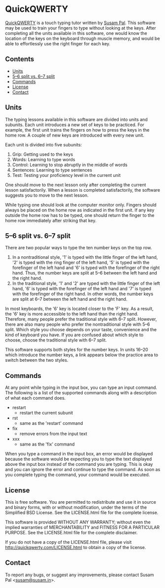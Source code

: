 QuickQWERTY
===========
[QuickQWERTY][1] is a touch typing tutor written by [Susam Pal][2]. This
software may be used to train your fingers to type without looking at
the keys.  After completing all the units available in this software,
one would know the location of the keys on the keyboard through muscle
memory, and would be able to effortlessly use the right finger for each
key.

  [1]: http://quickqwerty.com/
  [2]: http://susam.in/


Contents
--------
* [Units](#units)
* [5–6 split vs. 6–7 split](#56-split-vs-67-split)
* [Commands](#commands)
* [License](#license)
* [Contact](#contact)


Units
-----
The typing lessons available in this software are divided into units and
subunits. Each unit introduces a new set of keys to be practiced. For
example, the first unit trains the fingers on how to press the keys in
the home row. A couple of new keys are introduced with every new unit. 

Each unit is divided into five subunits:

  1. Grip: Getting used to the keys
  2. Words: Learning to type words
  3. Control: Learning to stop abruptly in the middle of words
  4. Sentences: Learning to type sentences
  5. Test: Testing your proficiency level in the current unit

One should move to the next lesson only after completing the current
lesson satisfactorily. When a lesson is completed satisfactorily, the
software suggests you to move to the next lesson.

While typing one should look at the computer monitor only. Fingers
should always be placed on the home row as indicated in the first unit.
If any key outside the home row has to be typed, one should return the
finger to the home row immediately after striking that key. 


5–6 split vs. 6–7 split
-----------------------
There are two popular ways to type the ten number keys on the top row.

  1. In a nontraditional style, '1' is typed with the little finger of
     the left hand, '2' is typed with the ring finger of the left hand,
     '5' is typed with the forefinger of the left hand and '6' is typed
     with the forefinger of the right hand. Thus, the number keys are
     split at 5–6 between the left hand and the right hand.
  2. In the traditional style, '1' and '2' are typed with the little
     finger of the left hand, '6' is typed with the forefinger of the
     left hand and '7' is typed with the forefinger of the right hand.
     In other words, the number keys are split at 6–7 between the left
     hand and the right hand.

In most keyboards, the '6' key is located closer to the 'F' key. As a
result, the '6' key is more accessible to the left hand than the right
hand. Therefore, many people prefer the traditional style with 6–7
split. However, there are also many people who prefer the nontraditional
style with 5–6 split. Which style you choose depends on your taste,
convenience and the kind of keyboard you have. If you are confused about
which style to choose, choose the traditional style with 6–7 split.

This software supports both styles for the number keys. In units 16–20
which introduce the number keys, a link appears below the practice area
to switch between the two styles.


Commands
--------
At any point while typing in the input box, you can type an input
command. The following is a list of the supported commands along with a
description of what each command does.

  * restart
    - restart the current subunit
  * rst
    - same as the 'restart' command
  * fix
    - remove errors from the input text
  * xxx
    - same as the 'fix' command

When you type a command in the input box, an error would be displayed
because the software would be expecting you to type the text displayed
above the input box instead of the command you are typing. This is okay
and you can ignore the error and continue to type the command. As soon
as you complete typing the command, your command would be executed.


License
-------
This is free software. You are permitted to redistribute and use it in
source and binary forms, with or without modification, under the terms
of the Simplified BSD License. See the LICENSE.html file for the
complete license.

This software is provided WITHOUT ANY WARRANTY; without even the implied
warranties of MERCHANTABILITY and FITNESS FOR A PARTICULAR PURPOSE. See
the LICENSE.html file for the complete disclaimer.

If you do not have a copy of the LICENSE.html file, please visit
http://quickqwerty.com/LICENSE.html to obtain a copy of the license.


Contact
-------
To report any bugs, or suggest any improvements, please contact
Susam Pal <[susam@susam.in][2]>.


  [2]: mailto:susam@susam.in
